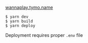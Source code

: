 [wannaplay.tymo.name](http://wannaplay.tymo.name)

```
$ yarn dev
$ yarn build
$ yarn deploy 
```
Deployment requires proper `.env` file
